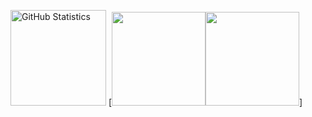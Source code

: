 [<img height="153px" alt="GitHub Statistics" src="http://github-readme-streak-stats.herokuapp.com/?user=eduardoldev&amp;theme=radical"/>](https://github.com/)
[<img height="150em" src="https://github-readme-stats.vercel.app/api/top-langs/?username=eduardoldev&layout=compact&langs_count=7&theme=dracula"/><img height="150em" src="https://github-readme-stats.vercel.app/api?username=eduardoldev&show_icons=true&theme=dracula&include_all_commits=true&count_private=true"/>]
